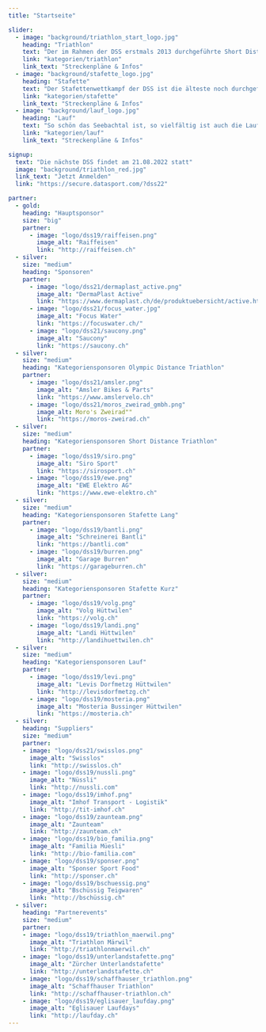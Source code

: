 ```yaml
---
title: "Startseite"

slider:
  - image: "background/triathlon_start_logo.jpg"
    heading: "Triathlon"
    text: "Der im Rahmen der DSS erstmals 2013 durchgeführte Short Distance Triathlon wird seit 2017 auch als Olympische Distanz angeboten. Beide Distanzen haben ihren Reiz. Schau dir die Strecken an; es lohnt sich!"
    link: "kategorien/triathlon"
    link_text: "Streckenpläne & Infos"
  - image: "background/stafette_logo.jpg"
    heading: "Stafette"
    text: "Der Stafettenwettkampf der DSS ist die älteste noch durchgeführte Stafette in der Schweiz. Man staune: 1945 fand die erste Austragung statt!"
    link: "kategorien/stafette"
    link_text: "Streckenpläne & Infos"
  - image: "background/lauf_logo.jpg"
    heading: "Lauf"
    text: "So schön das Seebachtal ist, so vielfältig ist auch die Laufstrecke des Dreiseenlaufs."
    link: "kategorien/lauf"
    link_text: "Streckenpläne & Infos"

signup:
  text: "Die nächste DSS findet am 21.08.2022 statt"
  image: "background/triathlon_red.jpg"
  link_text: "Jetzt Anmelden"
  link: "https://secure.datasport.com/?dss22"

partner:
  - gold:
    heading: "Hauptsponsor"
    size: "big"
    partner:
      - image: "logo/dss19/raiffeisen.png"
        image_alt: "Raiffeisen"
        link: "http://raiffeisen.ch"
  - silver:
    size: "medium"
    heading: "Sponsoren"
    partner:
      - image: "logo/dss21/dermaplast_active.png"
        image_alt: "DermaPlast Active"
        link: "https://www.dermaplast.ch/de/produktuebersicht/active.html"
      - image: "logo/dss21/focus_water.jpg"
        image_alt: "Focus Water"
        link: "https://focuswater.ch/"
      - image: "logo/dss21/saucony.png"
        image_alt: "Saucony"
        link: "https://saucony.ch"
  - silver:
    size: "medium"
    heading: "Kategoriensponsoren Olympic Distance Triathlon"
    partner:
      - image: "logo/dss21/amsler.png"
        image_alt: "Amsler Bikes & Parts"
        link: "https://www.amslervelo.ch"
      - image: "logo/dss21/moros_zweirad_gmbh.png"
        image_alt: Moro's Zweirad""
        link: "https://moros-zweirad.ch"
  - silver:
    size: "medium"
    heading: "Kategoriensponsoren Short Distance Triathlon"
    partner:
      - image: "logo/dss19/siro.png"
        image_alt: "Siro Sport"
        link: "https://sirosport.ch"
      - image: "logo/dss19/ewe.png"
        image_alt: "EWE Elektro AG"
        link: "https://www.ewe-elektro.ch"
  - silver:
    size: "medium"
    heading: "Kategoriensponsoren Stafette Lang"
    partner:
      - image: "logo/dss19/bantli.png"
        image_alt: "Schreinerei Bantli"
        link: "https://bantli.com"
      - image: "logo/dss19/burren.png"
        image_alt: "Garage Burren"
        link: "https://garageburren.ch"
  - silver:
    size: "medium"
    heading: "Kategoriensponsoren Stafette Kurz"
    partner:
      - image: "logo/dss19/volg.png"
        image_alt: "Volg Hüttwilen"
        link: "https://volg.ch"
      - image: "logo/dss19/landi.png"
        image_alt: "Landi Hüttwilen"
        link: "http://landihuettwilen.ch"
  - silver:
    size: "medium"
    heading: "Kategoriensponsoren Lauf"
    partner:
      - image: "logo/dss19/levi.png"
        image_alt: "Levis Dorfmetzg Hüttwilen"
        link: "http://levisdorfmetzg.ch"
      - image: "logo/dss19/mosteria.png"
        image_alt: "Mosteria Bussinger Hüttwilen"
        link: "https://mosteria.ch"
  - silver:
    heading: "Suppliers"
    size: "medium"
    partner:
    - image: "logo/dss21/swisslos.png"
      image_alt: "Swisslos"
      link: "http://swisslos.ch"
    - image: "logo/dss19/nussli.png"
      image_alt: "Nüssli"
      link: "http://nussli.com"
    - image: "logo/dss19/imhof.png"
      image_alt: "Imhof Transport - Logistik"
      link: "http://tit-imhof.ch"
    - image: "logo/dss19/zaunteam.png"
      image_alt: "Zaunteam"
      link: "http://zaunteam.ch"
    - image: "logo/dss19/bio_familia.png"
      image_alt: "Familia Müesli"
      link: "http://bio-familia.com"
    - image: "logo/dss19/sponser.png"
      image_alt: "Sponser Sport Food"
      link: "http://sponser.ch"
    - image: "logo/dss19/bschuessig.png"
      image_alt: "Bschüssig Teigwaren"
      link: "http://bschüssig.ch"
  - silver:
    heading: "Partnerevents"
    size: "medium"
    partner:
    - image: "logo/dss19/triathlon_maerwil.png"
      image_alt: "Triathlon Märwil"
      link: "http://triathlonmaerwil.ch"
    - image: "logo/dss19/unterlandstafette.png"
      image_alt: "Zürcher Unterlandstafette"
      link: "http://unterlandstafette.ch"
    - image: "logo/dss19/schaffhauser_triathlon.png"
      image_alt: "Schaffhauser Triathlon"
      link: "http://schaffhauser-triathlon.ch"
    - image: "logo/dss19/eglisauer_laufday.png"
      image_alt: "Eglisauer Laufdays"
      link: "http://laufday.ch"
---
```

